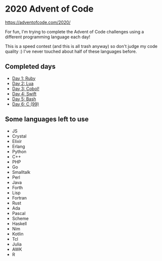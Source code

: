 # 2020 Advent of Code

https://adventofcode.com/2020/

For fun, I'm trying to complete the Advent of Code challenges using a different programming language each day!

This is a speed contest (and this is all trash anyway) so don't judge my code quality :)
I've never touched about half of these languages before.

## Completed days

- [Day 1: Ruby](1/1.rb)
- [Day 2: Lua](2/2.lua)
- [Day 3: Cobol!](3/3.cbl)
- [Day 4: Swift](4/4.swift)
- [Day 5: Bash](5/5.sh)
- [Day 6: C (99)](6/6.c)

## Some languages left to use

- JS
- Crystal
- Elixir
- Erlang
- Python
- C++
- PHP
- Go
- Smalltalk
- Perl
- Java
- Forth
- Lisp
- Fortran
- Rust
- Ada
- Pascal
- Scheme
- Haskell
- Nim
- Kotlin
- Tcl
- Julia
- AWK
- R
